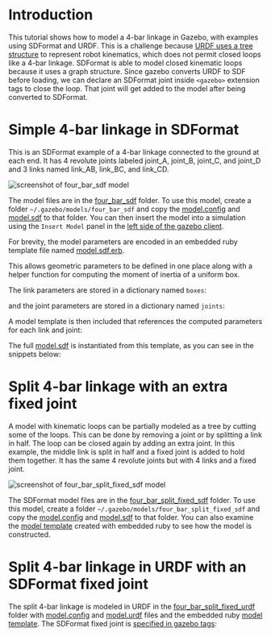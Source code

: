 # Introduction
This tutorial shows how to model a 4-bar linkage in Gazebo,
with examples using SDFormat and URDF.
This is a challenge because
[URDF uses a tree structure](http://wiki.ros.org/urdf/Tutorials/Create%20your%20own%20urdf%20file)
to represent robot kinematics,
which does not permit closed loops like a 4-bar linkage.
SDFormat is able to model closed kinematic loops
because it uses a graph structure.
Since gazebo converts URDF to SDF before loading,
we can declare an SDFormat joint inside `<gazebo>`
extension tags to close the loop.
That joint will get added to the model after being converted to SDFormat.


# Simple 4-bar linkage in SDFormat

This is an SDFormat example of a 4-bar linkage connected to the ground at each end.
It has 4 revolute joints labeled joint\_A, joint\_B, joint\_C, and joint\_D
and 3 links named link\_AB, link\_BC, and link\_CD.

![screenshot of four\_bar_sdf model](https://bytebucket.org/osrf/gazebo_tutorials/raw/kinematic_loop/kinematic_loop/four_bar.png)

The model files are in the [four\_bar_sdf](https://bitbucket.org/osrf/gazebo_tutorials/src/kinematic_loop/kinematic_loop/four_bar_sdf)
folder.
To use this model, create a folder `~/.gazebo/models/four_bar_sdf` and copy the
[model.config](https://bitbucket.org/osrf/gazebo_tutorials/raw/kinematic_loop/kinematic_loop/four_bar_sdf/model.config)
and
[model.sdf](https://bitbucket.org/osrf/gazebo_tutorials/raw/kinematic_loop/kinematic_loop/four_bar_sdf/model.sdf)
to that folder.
You can then insert the model into a simulation using the `Insert Model` panel
in the [left side of the gazebo client](http://gazebosim.org/tutorials?cat=guided_b&tut=guided_b2).

For brevity, the model parameters are encoded in an embedded ruby template file named
[model.sdf.erb](https://bitbucket.org/osrf/gazebo_tutorials/src/kinematic_loop/kinematic_loop/four_bar_sdf/model.sdf.erb).

This allows geometric parameters to be defined in one place
along with a helper function for computing the moment of inertia of a uniform box.

<include lang='ruby' from='/  # Box dimensions/' to='/  # Points/' src='https://bitbucket.org/osrf/gazebo_tutorials/raw/kinematic_loop/kinematic_loop/four_bar_sdf/model.sdf.erb' />

The link parameters are stored in a dictionary named `boxes`:

<include lang='ruby' from='/  # Points/' to='/  # Revolute/' src='https://bitbucket.org/osrf/gazebo_tutorials/raw/kinematic_loop/kinematic_loop/four_bar_sdf/model.sdf.erb' />

and the joint parameters are stored in a dictionary named `joints`:

<include lang='ruby' from='/  # Revolute/' to='/  # end first ruby code block/' src='https://bitbucket.org/osrf/gazebo_tutorials/raw/kinematic_loop/kinematic_loop/four_bar_sdf/model.sdf.erb' />

A model template is then included that references the computed parameters
for each link and joint:

<include lang='xml' from='/.sdf version/' to='@/sdf.@' src='https://bitbucket.org/osrf/gazebo_tutorials/raw/kinematic_loop/kinematic_loop/four_bar_sdf/model.sdf.erb' />

The full [model.sdf](https://bitbucket.org/osrf/gazebo_tutorials/raw/kinematic_loop/kinematic_loop/four_bar_sdf/model.sdf)
is instantiated from this template, as you can see in the snippets below:

<include lang='xml' from='/    .link name="link_AB"./' to='/    .link name="link_BC"./' src='https://bitbucket.org/osrf/gazebo_tutorials/raw/kinematic_loop/kinematic_loop/four_bar_sdf/model.sdf' />

<include lang='xml' from='/    .joint name="joint_A"./' to='/    .joint name="joint_B"./' src='https://bitbucket.org/osrf/gazebo_tutorials/raw/kinematic_loop/kinematic_loop/four_bar_sdf/model.sdf' />


# Split 4-bar linkage with an extra fixed joint

A model with kinematic loops can be partially modeled as a tree by
cutting some of the loops.
This can be done by removing a joint or by splitting a link
in half.
The loop can be closed again by adding an extra joint.
In this example, the middle link is split in half
and a fixed joint is added to hold them together.
It has the same 4 revolute joints but with 4 links and a fixed joint.

![screenshot of four\_bar\_split\_fixed_sdf model](https://bytebucket.org/osrf/gazebo_tutorials/raw/kinematic_loop/kinematic_loop/four_bar_split.png)

The SDFormat model files are in the [four\_bar\_split\_fixed_sdf](https://bitbucket.org/osrf/gazebo_tutorials/src/kinematic_loop/kinematic_loop/four_bar_split_fixed_sdf)
folder.
To use this model, create a folder `~/.gazebo/models/four_bar_split_fixed_sdf` and copy the
[model.config](https://bitbucket.org/osrf/gazebo_tutorials/raw/kinematic_loop/kinematic_loop/four_bar_split_fixed_sdf/model.config)
and
[model.sdf](https://bitbucket.org/osrf/gazebo_tutorials/raw/kinematic_loop/kinematic_loop/four_bar_split_fixed_sdf/model.sdf)
to that folder.
You can also examine the
[model template](https://bitbucket.org/osrf/gazebo_tutorials/src/kinematic_loop/kinematic_loop/four_bar_split_fixed_sdf/model.sdf.erb)
created with embedded ruby to see how the model is constructed.

# Split 4-bar linkage in URDF with an SDFormat fixed joint

The split 4-bar linkage is modeled in URDF in the
[four\_bar\_split\_fixed_urdf](https://bitbucket.org/osrf/gazebo_tutorials/src/kinematic_loop/kinematic_loop/four_bar_split_fixed_urdf)
folder with
[model.config](https://bitbucket.org/osrf/gazebo_tutorials/raw/kinematic_loop/kinematic_loop/four_bar_split_fixed_urdf/model.config)
and
[model.urdf](https://bitbucket.org/osrf/gazebo_tutorials/raw/kinematic_loop/kinematic_loop/four_bar_split_fixed_urdf/model.urdf)
files and the embedded ruby
[model template](https://bitbucket.org/osrf/gazebo_tutorials/src/kinematic_loop/kinematic_loop/four_bar_split_fixed_urdf/model.urdf.erb).
The SDFormat fixed joint is
[specified in gazebo tags](https://bitbucket.org/osrf/gazebo_tutorials/src/kinematic_loop/kinematic_loop/four_bar_split_fixed_urdf/model.urdf?at=kinematic_loop&fileviewer=file-view-default#model.urdf-149:158):

<include lang='xml' from='/  .!-- SDFormat/' src='https://bitbucket.org/osrf/gazebo_tutorials/raw/kinematic_loop/kinematic_loop/four_bar_split_fixed_urdf/model.urdf' />


